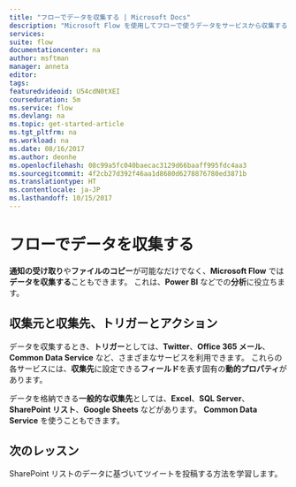 ```yaml
---
title: "フローでデータを収集する | Microsoft Docs"
description: "Microsoft Flow を使用してフローで使うデータをサービスから収集する方法を説明します。"
services: 
suite: flow
documentationcenter: na
author: msftman
manager: anneta
editor: 
tags: 
featuredvideoid: U54cdN0tXEI
courseduration: 5m
ms.service: flow
ms.devlang: na
ms.topic: get-started-article
ms.tgt_pltfrm: na
ms.workload: na
ms.date: 08/16/2017
ms.author: deonhe
ms.openlocfilehash: 08c99a5fc040baecac3129d66baaff995fdc4aa3
ms.sourcegitcommit: 4f2cb27d392f46aa1d8680d6278876780ed3871b
ms.translationtype: HT
ms.contentlocale: ja-JP
ms.lasthandoff: 10/15/2017
---
```

# <a name="collect-data-in-a-flow"></a>フローでデータを収集する
**通知の受け取り**や**ファイルのコピー**が可能なだけでなく、**Microsoft Flow** では**データを収集する**こともできます。  これは、**Power BI** などでの**分析**に役立ちます。  

## <a name="sources-and-destinations-triggers-and-actions"></a>収集元と収集先、トリガーとアクション
データを収集するとき、**トリガー**としては、**Twitter**、**Office 365 メール**、**Common Data Service** など、さまざまなサービスを利用できます。  これらの各サービスには、**収集先**に設定できる**フィールド**を表す固有の**動的プロパティ**があります。

データを格納できる**一般的な収集先**としては、**Excel**、**SQL Server**、**SharePoint リスト**、**Google Sheets** などがあります。  **Common Data Service** を使うこともできます。

## <a name="next-lesson"></a>次のレッスン
SharePoint リストのデータに基づいてツイートを投稿する方法を学習します。 

